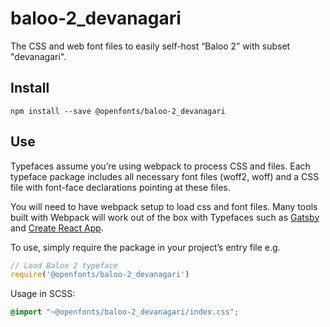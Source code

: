 
# baloo-2_devanagari

The CSS and web font files to easily self-host “Baloo 2” with subset "devanagari".

## Install

`npm install --save @openfonts/baloo-2_devanagari`

## Use

Typefaces assume you’re using webpack to process CSS and files. Each typeface
package includes all necessary font files (woff2, woff) and a CSS file with
font-face declarations pointing at these files.

You will need to have webpack setup to load css and font files. Many tools built
with Webpack will work out of the box with Typefaces such as [Gatsby](https://github.com/gatsbyjs/gatsby)
and [Create React App](https://github.com/facebookincubator/create-react-app).

To use, simply require the package in your project’s entry file e.g.

```javascript
// Load Baloo 2 typeface
require('@openfonts/baloo-2_devanagari')
```

Usage in SCSS:
```scss
@import "~@openfonts/baloo-2_devanagari/index.css";
```
